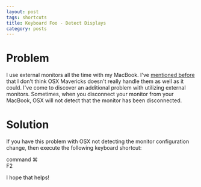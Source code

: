 ```yaml
---
layout: post
tags: shortcuts
title: Keyboard Foo - Detect Displays 
category: posts
---
```


# Problem

I use external monitors all the time with my MacBook.  I've [mentioned before]({{site.url}}/posts/display_helpers.html) that I don't think OSX Mavericks doesn't really handle them as well as it could.  I've come to discover an additional problem with utilizing external monitors.  Sometimes, when you disconnect your monitor from your MacBook, OSX will not detect that the monitor has been disconnected. 

# Solution

If you have this problem with OSX not detecting the monitor configuration change, then execute the following keyboard shortcut:

<div class="key_command">command ⌘</div> <div class="key_function">F2</div>

I hope that helps!
